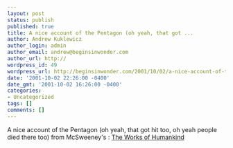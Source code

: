 ```yaml
---
layout: post
status: publish
published: true
title: A nice account of the Pentagon (oh yeah, that got ...
author: Andrew Kuklewicz
author_login: admin
author_email: andrew@beginsinwonder.com
author_url: http://
wordpress_id: 49
wordpress_url: http://beginsinwonder.com/2001/10/02/a-nice-account-of-the-pentagon-oh-yeah-that-got/
date: '2001-10-02 22:26:00 -0400'
date_gmt: '2001-10-02 16:26:00 -0400'
categories:
- Uncategorized
tags: []
comments: []
---
```

<p>A nice account of the Pentagon (oh yeah, that got hit too, oh yeah people died there too) from McSweeney's : <a href="http://www.mcsweeneys.net/2001/09/19perkal.html">The Works of Humankind</a></p>
